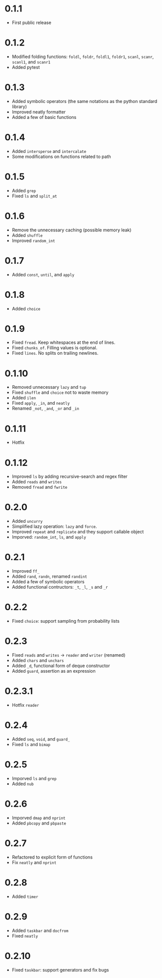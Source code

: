 # 0.1.1
- First public release

# 0.1.2
- Modified folding functions: `foldl`, `foldr`, `foldl1`, `foldr1`, `scanl`, `scanr`, `scanl1`, and `scanr1`
- Added pytest

# 0.1.3
- Added symbolic operators (the same notations as the python standard library)
- Improved neatly formatter
- Added a few of basic functions

# 0.1.4
- Added `intersperse` and `intercalate`
- Some modifications on functions related to path

# 0.1.5
- Added `grep`
- Fixed `ls` and `split_at`

# 0.1.6
- Remove the unnecessary caching (possible memory leak)
- Added `shuffle`
- Improved `random_int`

# 0.1.7
- Added `const`, `until`, and `apply`

# 0.1.8
- Added `choice`

# 0.1.9
- Fixed `fread`. Keep whitespaces at the end of lines.
- Fixed `chunks_of`. Filling values is optional.
- Fixed `lines`. No splits on trailing newlines.

# 0.1.10
- Removed unnecessary `lazy` and `tup`
- Fixed `shuffle` and `choice` not to waste memory
- Added `ilen`
- Fixed `apply`, `_in`, and `neatly`
- Renamed `_not`, `_and`, `_or` and `_in`

# 0.1.11
- Hotfix

# 0.1.12
- Improved `ls` by adding recursive-search and regex filter
- Added `reads` and `writes`
- Removed `fread` and `fwrite`

# 0.2.0
- Added `uncurry`
- Simplified lazy operation: `lazy` and `force`.
- Improved `repeat` and `replicate` and they support callable object
- Imporved: `random_int`, `ls`, and `apply`

# 0.2.1
- Improved `ff_`
- Added `rand`, `randn`, renamed `randint`
- Added a few of symbolic operators
- Added functional contructors: `_t`, `_l`, `_s` and `_r`

# 0.2.2
- Fixed `choice`: support sampling from probability lists

# 0.2.3
- Fixed `reads` and `writes` -> `reader` and `writer` (renamed)
- Added `chars` and `unchars`
- Added `_d`, functional form of deque constructor
- Added `guard`, assertion as an expression

# 0.2.3.1
- Hotfix `reader`

# 0.2.4
- Added `seq`, `void`, and `guard_`
- Fixed `ls` and `bimap`

# 0.2.5
- Imporved `ls` and `grep`
- Added `nub`

# 0.2.6
- Imporved `dmap` and `nprint`
- Added `pbcopy` and `pbpaste`

# 0.2.7
- Refactored to explicit form of functions
- Fix `neatly` and `nprint`

# 0.2.8
- Added `timer`

# 0.2.9
- Added `taskbar` and `docfrom`
- Fixed `neatly`

# 0.2.10
- Fixed `taskbar`: support generators and fix bugs
